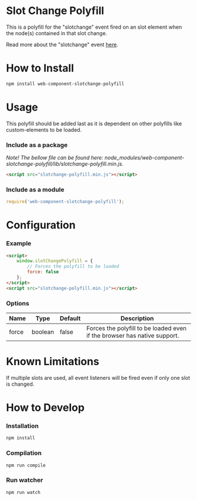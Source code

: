 # Slot Change Polyfill
This is a polyfill for the "slotchange" event fired on an slot element when the node(s) contained in that slot change.

Read more about the "slotchange" event [here](https://developer.mozilla.org/en-US/docs/Web/API/HTMLSlotElement/slotchange_event).


# How to Install

```bash
npm install web-component-slotchange-polyfill
```


# Usage


This polyfill should be added last as it is dependent on other polyfills like custom-elements to be loaded.

### Include as a package

*Note! The bellow file can be found here: node_modules/web-component-slotchange-polyfill/lib/slotchange-polyfill.min.js.*

```html
<script src="slotchange-polyfill.min.js"></script>
```

### Include as a module

```javascript
require('web-component-slotchange-polyfill');
```


# Configuration

### Example

```html
<script>
    window.slotChangePolyfill = {
        // Forces the polyfill to be loaded
        force: false
    };
</script>
<script src="slotchange-polyfill.min.js"></script>
```

### Options

| Name  | Type    | Default | Description                                                  |
| ----- | ------- | ------- | ------------------------------------------------------------ |
| force | boolean | false   | Forces the polyfill to be loaded even if the browser has native support. |




# Known Limitations
If multiple slots are used, all event listeners will be fired even if only one slot is changed.

# How to Develop

### Installation

```bash
npm install
```

### Compilation

```bash
npm run compile
```

### Run watcher

```bash
npm run watch
```

